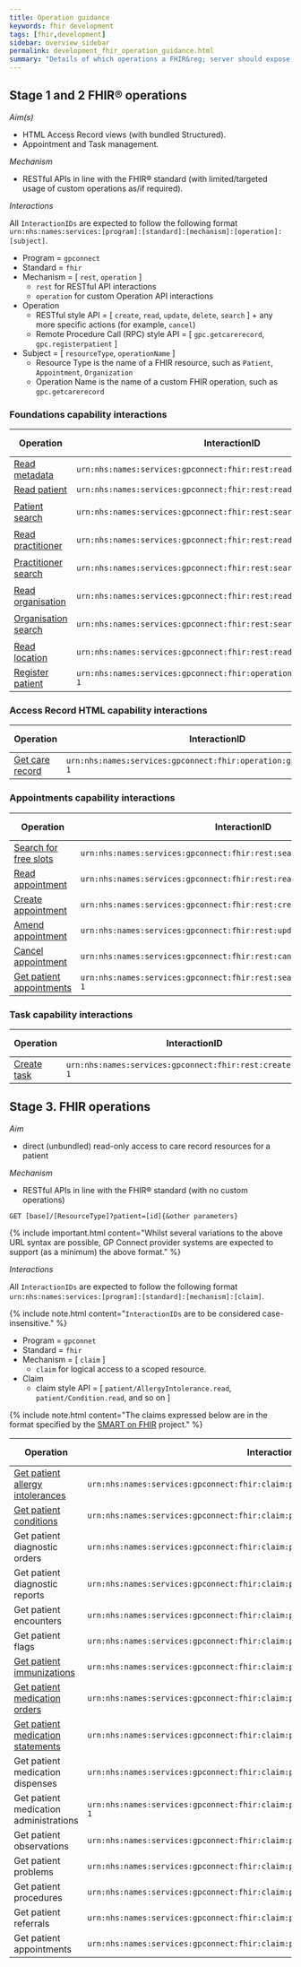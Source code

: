 ```yaml
---
title: Operation guidance
keywords: fhir development
tags: [fhir,development]
sidebar: overview_sidebar
permalink: development_fhir_operation_guidance.html
summary: "Details of which operations a FHIR&reg; server should expose to be a fully compliant GP Connect solution"
---
```


## Stage 1 and 2 FHIR&reg; operations ##

*Aim(s)*

- HTML Access Record views (with bundled Structured).
- Appointment and Task management.

*Mechanism*

- RESTful APIs in line with the FHIR&reg; standard (with limited/targeted usage of custom operations as/if required).

*Interactions*

All `InteractionIDs` are expected to follow the following format `urn:nhs:names:services:[program]:[standard]:[mechanism]:[operation]:[subject]`.

- Program = `gpconnect`
- Standard = `fhir`
- Mechanism = [ `rest`, `operation` ]
	- `rest` for RESTful API interactions
	- `operation` for custom Operation API interactions
- Operation
	- RESTful style API = [ `create`, `read`, `update`, `delete`, `search` ] + any more specific actions (for example, `cancel`)
	- Remote Procedure Call (RPC) style API = [ `gpc.getcarerecord`, `gpc.registerpatient` ]
- Subject = [ `resourceType`, `operationName` ]
	- Resource Type is the name of a FHIR resource, such as `Patient`, `Appointment`, `Organization`
	- Operation Name is the name of a custom FHIR operation, such as `gpc.getcarerecord`

### Foundations capability interactions ###

| Operation                 | InteractionID             | HTTP verb | Example URL pattern |
|---------------------------|---------------------------| ----------|---------------------|
| [Read metadata](foundations_use_case_get_the_fhir_capability_statement.html) | `urn:nhs:names:services:gpconnect:fhir:rest:read:metadata-1` | `GET`  | `[base]/metadata` |
| [Read patient](foundations_use_case_read_a_patient.html) | `urn:nhs:names:services:gpconnect:fhir:rest:read:patient-1` | `GET`  | `[base]/Patient/[id]` |
| [Patient search](foundations_use_case_find_a_patient.html) | `urn:nhs:names:services:gpconnect:fhir:rest:search:patient-1` | `GET`  | <code>[base]/Patient?identifier=https://fhir.nhs.uk/Id/nhs-number&#124;[nhsNumber]</code> |
| [Read practitioner](foundations_use_case_read_a_practitioner.html) | `urn:nhs:names:services:gpconnect:fhir:rest:read:practitioner-1` | `GET`  | `[base]/Practitioner/[id]` |
| [Practitioner search](foundations_use_case_find_a_practitioner.html) | `urn:nhs:names:services:gpconnect:fhir:rest:search:practitioner-1` | `GET`  | <code>[base]/Practitioner?identifier=https://fhir.nhs.uk/Id/sds-user-id&#124;[sdsUserID]</code> |
| [Read organisation](foundations_use_case_read_an_organisation.html) | `urn:nhs:names:services:gpconnect:fhir:rest:read:organization-1` | `GET`  | `[base]/Organization/[id]` |
| [Organisation search](foundations_use_case_find_an_organisation.html) | `urn:nhs:names:services:gpconnect:fhir:rest:search:organization-1` | `GET`  | <code>[base]/Organization?identifier=https://fhir.nhs.uk/Id/ods-organization-code&#124;[odsCode]</code> |
| [Read location](foundations_use_case_read_a_location.html) | `urn:nhs:names:services:gpconnect:fhir:rest:read:location-1` | `GET`  | `[base]/Location/[id]` |
| [Register patient](foundations_use_case_register_a_patient.html)          | `urn:nhs:names:services:gpconnect:fhir:operation:gpc.registerpatient-1` | `POST`  | `[base]/Patient/$gpc.registerpatient` |


### Access Record HTML capability interactions ###

| Operation                 | InteractionID             | HTTP verb | Example URL pattern |
|---------------------------|---------------------------| ----------|---------------------|
| [Get care record](accessrecord_use_case_retrieve_a_care_record_section.html) | `urn:nhs:names:services:gpconnect:fhir:operation:gpc.getcarerecord-1` | `POST` | `[base]/Patient/$gpc.getcarerecord` |


### Appointments capability interactions ###

| Operation                 | InteractionID             | HTTP verb | Example URL pattern |
|---------------------------|---------------------------| ----------|---------------------|
| [Search for free slots](appointments_use_case_search_for_free_slots.html) | `urn:nhs:names:services:gpconnect:fhir:rest:search:slot-1` | `POST` | `[base]/Slot` |
| [Read appointment](appointments_use_case_read_an_appointment.html)          | `urn:nhs:names:services:gpconnect:fhir:rest:read:appointment-1` | `GET`  | `[base]/Appointment/[id]` |
| [Create appointment](appointments_use_case_book_an_appointment.html)        | `urn:nhs:names:services:gpconnect:fhir:rest:create:appointment-1` | `POST` | `[base]/Appointment` |
| [Amend appointment](appointments_use_case_amend_an_appointment.html)         | `urn:nhs:names:services:gpconnect:fhir:rest:update:appointment-1` | `PUT`  | `[base]/Appointment/[id]` |
| [Cancel appointment](appointments_use_case_cancel_an_appointment.html)        | `urn:nhs:names:services:gpconnect:fhir:rest:cancel:appointment-1` | `PUT`  | `[base]/Appointment/[id]` |
| [Get patient appointments](appointments_use_case_retrieve_a_patients_appointments.html)  | `urn:nhs:names:services:gpconnect:fhir:rest:search:patient_appointments-1` | `GET`  | `[base]/Patient/[id]/Appointment` |


### Task capability interactions ###

| Operation                 | InteractionID             | HTTP verb | Example URL pattern |
|---------------------------|---------------------------| ----------|---------------------|
| [Create task](tasks_use_case_send_a_task.html) | `urn:nhs:names:services:gpconnect:fhir:rest:create:order-1` | `POST` | `[base]/Order/` |


## Stage 3. FHIR operations ##

*Aim*

- direct (unbundled) read-only access to care record resources for a patient

*Mechanism*

- RESTful APIs in line with the FHIR&reg; standard (with no custom operations)

```GET [base]/[ResourceType]?patient=[id]{&other parameters}```


{% include important.html content="Whilst several variations to the above URL syntax are possible, GP Connect provider systems are expected to support (as a minimum) the above format." %}

*Interactions*

All `InteractionIDs` are expected to follow the following format `urn:nhs:names:services:[program]:[standard]:[mechanism]:[claim]`.

{% include note.html content="`InteractionIDs` are to be considered case-insensitive." %}

- Program = `gpconnet`
- Standard = `fhir`
- Mechanism = [ `claim` ]
	- `claim` for logical access to a scoped resource.
- Claim
	- claim style API = [ `patient/AllergyIntolerance.read`, `patient/Condition.read`, and so on ]

{% include note.html content="The claims expressed below are in the format specified by the [SMART on FHIR](http://docs.smarthealthit.org/authorization/scopes-and-launch-context/) project." %}

| Operation                       | InteractionID             | Http verb | Example URL pattern |
|---------------------------------|---------------------------| ----------|---------------------|
| [Get patient allergy intolerances](accessrecord_rest_structured_data_allergyintolerance.html) | `urn:nhs:names:services:gpconnect:fhir:claim:patient/AllergyIntolerance.read-1` | `GET`  | `[base]/AllergyIntolerance?patient=[id]` |
| [Get patient conditions](accessrecord_rest_structured_data_condition.html) | `urn:nhs:names:services:gpconnect:fhir:claim:patient/Condition.read-1` | `GET`  | `[base]/Condition?patient=[id]` |
| Get patient diagnostic orders | `urn:nhs:names:services:gpconnect:fhir:claim:patient/DiagnosticOrder.read-1` | `GET`  | `[base]/DiagnosticOrder?patient=[id]` |
| Get patient diagnostic reports | `urn:nhs:names:services:gpconnect:fhir:claim:patient/DiagnosticReport.read-1` | `GET`  | `[base]/DiagnosticReport?patient=[id]` |
| Get patient encounters | `urn:nhs:names:services:gpconnect:fhir:claim:patient/Encounter.read-1` | `GET`  | `[base]/Encounter?patient=[id]` |
| Get patient flags | `urn:nhs:names:services:gpconnect:fhir:claim:patient/Flag.read-1` | `GET`  | `[base]/Flag?patient=[id]` |
| [Get patient immunizations](accessrecord_rest_structured_data_immunization.html) | `urn:nhs:names:services:gpconnect:fhir:claim:patient/Immunization.read-1` | `GET`  | `[base]/Immunization?patient=[id]` |
| [Get patient medication orders](accessrecord_rest_structured_data_medicationorder.html) | `urn:nhs:names:services:gpconnect:fhir:claim:patient/MedicationOrder.read-1` | `GET`  | `[base]/MedicationOrder?patient=[id]` |
| [Get patient medication statements](accessrecord_rest_structured_data_medicationstatement.html) | `urn:nhs:names:services:gpconnect:fhir:claim:patient/MedicationStatement.read-1` | `GET`  | `[base]/MedicationStatement?patient=[id]` |
| Get patient medication dispenses | `urn:nhs:names:services:gpconnect:fhir:claim:patient/MedicationDispense.read-1` | `GET`  | `[base]/MedicationDispense?patient=[id]` |
| Get patient medication administrations | `urn:nhs:names:services:gpconnect:fhir:claim:patient/MedicationAdministration.read-1` | `GET`  | `[base]/MedicationAdministration?patient=[id]` |
| Get patient observations | `urn:nhs:names:services:gpconnect:fhir:claim:patient/Observation.read-1` | `GET`  | `[base]/Observation?patient=[id]` |
| Get patient problems | `urn:nhs:names:services:gpconnect:fhir:claim:patient/Problem.read-1` | `GET`  | `[base]/Problem?patient=[id]` |
| Get patient procedures | `urn:nhs:names:services:gpconnect:fhir:claim:patient/Procedure.read-1` | `GET`  | `[base]/Procedure?patient=[id]` |
| Get patient referrals | `urn:nhs:names:services:gpconnect:fhir:claim:patient/Referral.read-1` | `GET`  | `[base]/Referral?patient=[id]` |
| Get patient appointments | `urn:nhs:names:services:gpconnect:fhir:claim:patient/Appointment.read-1` | `GET`  | `[base]/Appointment?patient=[id]` |

